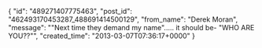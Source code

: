  {
   "id": "489271407775463",
   "post_id": "462493170453287_488691414500129",
   "from_name": "Derek Moran",
   "message": "\"Next time they demand my name\"..... it should be- \"WHO ARE YOU??\"",
   "created_time": "2013-03-07T07:36:17+0000"
 }

